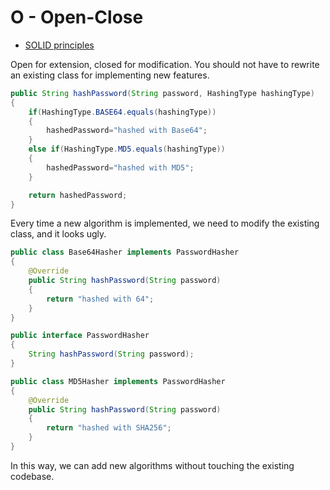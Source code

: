 # O - Open-Close

- [SOLID principles](README.md)

Open for extension, closed for modification. You should not have to rewrite an existing class for implementing new features.

```java
public String hashPassword(String password, HashingType hashingType)
{
    if(HashingType.BASE64.equals(hashingType))
    {
        hashedPassword="hashed with Base64";
    }
    else if(HashingType.MD5.equals(hashingType))
    {
        hashedPassword="hashed with MD5";
    }

    return hashedPassword;
}
```

Every time a new algorithm is implemented, we need to modify the existing class, and it looks ugly.

```java
public class Base64Hasher implements PasswordHasher
{
    @Override
    public String hashPassword(String password)
    {
        return "hashed with 64";
    }
}
```

```java
public interface PasswordHasher
{
    String hashPassword(String password);
}
```

```java
public class MD5Hasher implements PasswordHasher
{
    @Override
    public String hashPassword(String password)
    {
        return "hashed with SHA256";
    }
}
```

In this way, we can add new algorithms without touching the existing codebase.
